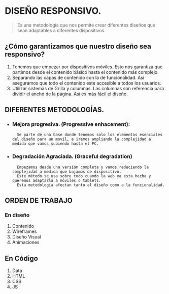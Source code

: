 # DISEÑO RESPONSIVO.
> Es una metodología que nos permite crear diferentes diseños que sean adaptables a diferentes dispositivos.

## ¿Cómo garantizamos que nuestro diseño sea responsivo?
1. Tenemos que empezar por dispositivos móviles. Esto nos garantiza que partimos desde el contenido básico hasta el contenido más complejo.
2. Separando las capas de contenido con la de funcionalidad. Así aseguramos que todo el contenido este accesible a todos los usuarios.
3. Utilizar sistemas de Grilla y columnas. Las columnas son referencia para dividir el ancho de la página. Así es más fácil el diseño.

## DIFERENTES METODOLOGÍAS.
* ### Mejora progresiva. (Progressive enhacement):
        Se parte de una base donde tenemos solo los elementos esenciales del diseño para un movil, e iremos ampliando la complejidad a medida que vamos subiendo hasta el PC.
* ### Degradación Agraciada. (Graceful degradation)
        Empezamos desde una versión completa y vamos reduciendo la complejidad a medida que bajamos de dispositivo.
        Este método se usa sobre todo cuando la web ya esta hecha y queremos adaptarla a móviles o tablets.
        Esta metodología afectan tanto al diseño como a la funcionalidad.

## ORDEN DE TRABAJO
### En diseño
1. Contenido 
2. Wireframes 
3. Diseño Visual 
4. Animaciones 
## En Código
1. Data
2. HTML
3. CSS
4. JS